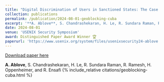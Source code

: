 ```yaml
---
title: "Digital Discrimination of Users in Sanctioned States: The Case of the Cuba Embargo"
collection: publications
permalink: /publication/2024-08-01-geoblocking-cuba
excerpt: '**A. Ablove**, S. Chandrashekaran, H. Le, R. Sundara Raman, R. Ramesh, H. Oppenheimer, and R. Ensafi'
date: 2024-08-01
venue: 'USENIX Security Symposium'
award: Distinguished Paper Award Winner 🏆
paperurl: 'https://www.usenix.org/system/files/usenixsecurity24-ablove.pdf'
---
```


<a href='https://www.usenix.org/system/files/usenixsecurity24-ablove.pdf'>Download paper here</a>

**A. Ablove**, S. Chandrashekaran, H. Le, R. Sundara Raman, R. Ramesh, H. Oppenheimer, and R. Ensafi
{% include_relative citations/geoblocking-cuba.html %}